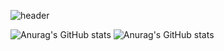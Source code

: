  
![header](https://capsule-render.vercel.app/api?type=waving&color=gradient&height=120&animation=fadeIn&section=footer&text=🚗🚘🚛&fontAlign=70)



![Anurag's GitHub stats](https://github-readme-stats.vercel.app/api?username=sangy227&show_icons=true&theme=radical)
![Anurag's GitHub stats](https://github-readme-stats.vercel.app/api?username=sangy227&theme=tokyonight&show_icons=true&theme=radical)

